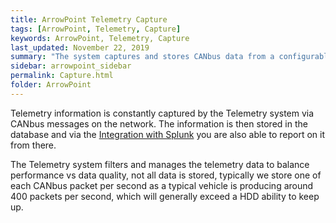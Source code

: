 ```yaml
---
title: ArrowPoint Telemetry Capture
tags: [ArrowPoint, Telemetry, Capture]
keywords: ArrowPoint, Telemetry, Capture
last_updated: November 22, 2019
summary: "The system captures and stores CANbus data from a configurable range of devices in the car."
sidebar: arrowpoint_sidebar
permalink: Capture.html
folder: ArrowPoint
---
```


Telemetry information is constantly captured by the Telemetry system via CANbus messages on the network.  The information is then stored in the database and via the [Integration with Splunk](Splunk.md) you are also able to report on it from there.

The Telemetry system filters and manages the telemetry data to balance performance vs data quality, not all data is stored, typically we store one of each CANbus packet per second as a typical vehicle is producing around 400 packets per second, which will generally exceed a HDD ability to keep up.

